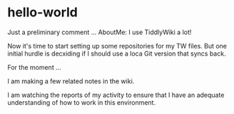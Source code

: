 # hello-world
Just a preliminary comment ... AboutMe:  I use TiddlyWiki a lot!

Now it's time to start setting up some repositories for my TW files.
But one initial hurdle is decxiding if I should use a loca Git version that syncs back.


For the moment ...

I am making a few related notes in the wiki.

I am watching the reports of my activity to ensure that I have an adequate understanding of how to work in this environment.
